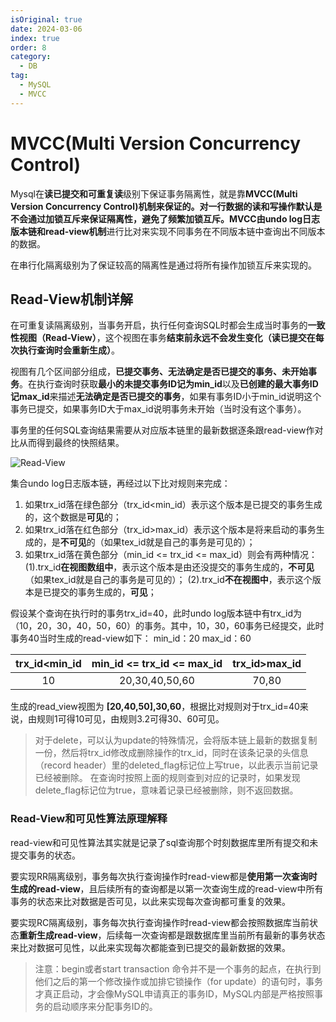 ```yaml
---
isOriginal: true
date: 2024-03-06
index: true
order: 8
category:
  - DB
tag:
  - MySQL
  - MVCC
---
```


# MVCC(Multi Version Concurrency Control)

Mysql在**读已提交和可重复读**级别下保证事务隔离性，就是靠**MVCC(Multi Version Concurrency Control)**机制来保证的。对一行数据的读和写操作默认是不会通过加锁互斥来保证隔离性，避免了频繁加锁互斥。MVCC由**undo log日志版本链和read-view机制**进行比对来实现不同事务在不同版本链中查询出不同版本的数据。

在串行化隔离级别为了保证较高的隔离性是通过将所有操作加锁互斥来实现的。

<!-- more -->

## Read-View机制详解

在可重复读隔离级别，当事务开启，执行任何查询SQL时都会生成当时事务的**一致性视图（Read-View）**，这个视图在事务**结束前永远不会发生变化（读已提交在每次执行查询时会重新生成）**。

视图有几个区间部分组成，**已提交事务、无法确定是否已提交的事务、未开始事务**。在执行查询时获取**最小的未提交事务ID记为min_id**以及**已创建的最大事务ID记max_id**来描述**无法确定是否已提交的事务**，如果有事务ID小于min_id说明这个事务已提交，如果事务ID大于max_id说明事务未开始（当时没有这个事务）。

事务里的任何SQL查询结果需要从对应版本链里的最新数据逐条跟read-view作对比从而得到最终的快照结果。

![Read-View](https://qiniu.yanggl.cn/image/2403091739_2.png)

集合undo log日志版本链，再经过以下比对规则来完成：

1. 如果trx_id落在绿色部分（trx_id<min_id）表示这个版本是已提交的事务生成的，这个数据是**可见**的；
2. 如果trx_id落在红色部分（trx_id>max_id）表示这个版本是将来启动的事务生成的，是**不可见**的（如果tex_id就是自己的事务是可见的）；
3. 如果trx_id落在黄色部分（min_id <= trx_id <= max_id）则会有两种情况：
   (1).trx_id**在视图数组中**，表示这个版本是由还没提交的事务生成的，**不可见**（如果tex_id就是自己的事务是可见的）；
   (2).trx_id**不在视图中**，表示这个版本是已提交的事务生成的，**可见**；


假设某个查询在执行时的事务trx_id=40，此时undo log版本链中有trx_id为（10，20，30，40，50，60）的事务。其中，10，30，60事务已经提交，此时事务40当时生成的read-view如下：
min_id：20
max_id：60

| trx_id<min_id | min_id <= trx_id <= max_id | trx_id>max_id |
|:-------------:|:--------------------------:|:-------------:|
|      10       |       20,30,40,50,60       |     70,80     |

生成的read_view视图为 **[20,40,50],30,60**，根据比对规则对于trx_id=40来说，由规则1可得10可见，由规则3.2可得30、60可见。

> 对于delete，可以认为update的特殊情况，会将版本链上最新的数据复制一份，然后将trx_id修改成删除操作的trx_id，同时在该条记录的头信息（record header）里的deleted_flag标记位上写true，以此表示当前记录已经被删除。
> 在查询时按照上面的规则查到对应的记录时，如果发现delete_flag标记位为true，意味着记录已经被删除，则不返回数据。

### Read-View和可见性算法原理解释

read-view和可见性算法其实就是记录了sql查询那个时刻数据库里所有提交和未提交事务的状态。

要实现RR隔离级别，事务每次执行查询操作时read-view都是**使用第一次查询时生成的read-view**，且后续所有的查询都是以第一次查询生成的read-view中所有事务的状态来比对数据是否可见，以此来实现每次查询都可重复的效果。

要实现RC隔离级别，事务每次执行查询操作时read-view都会按照数据库当前状态**重新生成read-view**，后续每一次查询都是跟数据库里当前所有最新的事务状态来比对数据可见性，以此来实现每次都能查到已提交的最新数据的效果。

> 注意：begin或者start transaction 命令并不是一个事务的起点，在执行到他们之后的第一个修改操作或加排它锁操作（for update）的语句时，事务才真正启动，才会像MySQL申请真正的事务ID，MySQL内部是严格按照事务的启动顺序来分配事务ID的。